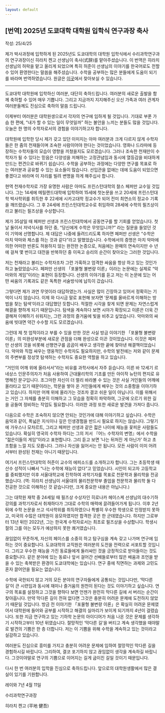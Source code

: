 ```yaml
---
layout: default
---
```


## [번역] 2025년 도쿄대학 대학원 입학식 연구과장 축사

작성: 25/4/25

제가 박사과정에 입학하게 된 2025년도 도쿄대학의 대학원 입학식에서 수리과학연구과의 연구과장이신 히라치 켄고 선생님이 축사(式辞)를 맡아주셨습니다. 이 번역은 히라치 선생님의 허락을 맡고 올리게 되었으며 특히 허준이 선생님의 이야기를 한국어로도 전할 수 있어 환영한다는 말씀을 해주셨습니다. 수학을 공부하는 많은 분들에게 도움이 되기를 바라며 번역하였습니다. 원글은 [이곳](https://www.u-tokyo.ac.jp/ja/students/events/b_message2025_06.html)에서 찾아보실 수 있습니다.

---

도쿄대학 대학원에 입학하신 여러분, 대단히 축하드립니다. 여러분의 새로운 출발을 함께 축하할 수 있어 매우 기쁩니다. 그리고 지금까지 지지해주신 오신 가족과 여러 관계자 여러분들께도 진심으로 축하의 말씀 드립니다.

이제부터 여러분은 대학원생으로서 각자의 연구에 임하게 될 것입니다. 기대로 부푼 가슴 한 편에, “내가 할 수 있는 일이 무엇일까” 하는 불안을 느끼는 분들도 많을 것입니다. 오늘은 한 명의 수학자로서의 경험을 이야기하고자 합니다.

대학원에 입학한 당시 제가 갖고 있던 이미지는 아마 여러분과 크게 다르지 않게 수학자들은 한 줌의 천재들이며 조숙한 사람이어야 한다는 것이었습니다. 영화나 드라마에 등장하는 수학자들의 모습이 영향을 끼쳤을지도 모르겠습니다. 그러나 조숙한 천재만이 수학자가 될 수 있다는 믿음은 다양성을 저해하는 고정관념임과 동시에 열등감을 비대하게 만드는 편견으로 바뀌기 쉽습니다. 수학을 공부하는 과정에는 다양한 연구를 목표로 하는 여러분과 공유할 수 있는 요소들이 많습니다. 선입관을 없애는 데에 도움이 되었으면 좋겠다고 바라며 이 자리를 빌려 변명을 하게 해주십사 합니다.

현역 천재수학자로 가장 유명한 사람은 아마도 프린스턴대학의 찰스 페퍼만 교수일 것입니다. 그는 14세에 메릴랜드대학에 입학하여 15세에 첫논문을 쓰고 20세에 프린스턴대학 박사학위를 취득한 후 22세에 시카고대학 정교수가 되어 전미 최연소의 정교수 기록을 깨뜨렸습니다. 그 후 24세에 프린스턴대학교수로 취임하여 28세에 수학의 필즈상이라고 불리는 필즈상을 수상합니다.

제가 35살일 때 페퍼만 선생과 프린스턴대학에서 공동연구를 할 기회를 얻었습니다. 첫날 둘이서 저녁식사를 하던 중, “당신에게 수학은 무엇입니까?” 라는 질문을 들었던 것이 기억에 선명합니다. 제 대답은 나중에 들려드리도록 하자면 페퍼만 선생은 “수학은 마치 악마와 체스를 하는 것과 같다”라고 말했었습니다. 수학에서의 증명은 마치 악마에 의한 어떠한 반론도 허용하지 않는 완전한 논증으로, 처음에는 완패의 연속이지만 수 년에 걸쳐 몇 번이고 대전을 반복하던 중 이윽고 승리의 순간이 찾아오는 그러한 것입니다.

저는 천재라고 불리는 수학자조차 그런 가혹하고 엄격한 싸움을 항상 하고 있는 것인가 하고 놀랐었습니다. 페퍼만 선생의 「포물형 불변량 이론」이라는 논문에는 실제로 “악마와의 게임”이라는 표현이 등장합니다. 선생의 이야기를 듣고 저는 이 논문에 있는 어떤 싸움의 기록과도 같은 독특한 서술방식에 납득이 갔습니다.

그렇다면 제가 과연 무엇이라 대답하였는가. 사실은 많이 긴장하고 있어서 정확히는 기억이 나지 않습니다. 이제 와 다시금 말로 표현해 보자면 ‘문제를 올바르게 이해하는 방법을 찾는 탐색’이라고 대답했던 듯합니다. 적절한 시각을 찾게 되면 문제는 자연스럽게 해결을 향하게 되기 때문입니다. 탐색을 계속하다 보면 시야가 확장되고 이론은 더욱 간결해져 이해하기 쉬워지는, 그런 과정의 즐거움에 빛을 비추고 싶었습니다. 악마와의 싸움에 빗대면 약간 수수할 지도 모르겠습니다.

그런데 제 첫 업적이라고 부를 수 있을 만한 것은 사실 방금 이야기한 「포물형 불변량 이론」의 미완성부분에 새로운 관점을 더해 완성으로 이끈 것이었습니다. 이것은 페퍼만 선생의 것을 비롯해 선행연구를 곰곰이 배우고 생각한 끝에 찾아낸 해결책이었습니다. 악마와 직접 싸우는 영웅적인 수학자도 필요하지만, 수학의 발전에는 저와 같이 문제의 주변부를 정성껏 탐색하는 수학자도 중요한 역할을 하고 있습니다.

“거인의 어깨 위에 올라서서”라는 비유를 과학사에서 자주 듣습니다. 이른 바 12세기 르네상스 인문주의자가 처음 사용하여 근대물리학의 기초를 만든 아이작 뉴턴의 편지로 유명해진 문구입니다. 조그마한 자신이 더 멀리 바라볼 수 있는 것은 사실 거인들의 어깨에 올라타고 있기 때문이라는, 학문을 쌓아 온 거인들에게 배우는 것의 소중함을 이야기하고 있습니다. 하지만 어깨 위에 올라가는 것조차 결코 쉬운 일이 아닙니다. 이를 위해서는 거인 그 자체를 충분히 이해하고 그 모습을 정확히 파악하여, 그곳에 오르기 위한 길을 공들여 정비하는 작업도 필요합니다. 이러한 과정 또한 새로운 발견을 가져다 줍니다.

다음으로 수학은 조숙하지 않으면 안되는 것인가에 대해 이야기하고 싶습니다. 수학은 음악과 같이, 폭넓은 지식이나 깊은 인생경험을 반드시 필요로 하지는 않습니다. 그렇기에 가우스나 모차르트, 그리고 페퍼만 선생과 같은 젋은 나이에 재능을 꽃피운 사람들도 있습니다. 확실히 영국의 수학자 하디는 그의 저서 『어느 수학자의 변명』에서 수학을 “젊은이들의 게임”이라고 표현합니다. 그리 듣고 보면 ‘나는 뒤처진 게 아닌가’ 하고 초조함을 느낄 지도 모릅니다. 그러나 자신을 잃어서는 안 됩니다. 모든 사람이 이미 어려서부터 완성된 천재는 아니기 때문입니다.

여기서 프린스턴대학의 허준이 교수의 에피소드를 소개하고자 합니다. 그는 초등학생 때 산수 성적이 나빠서 “나는 수학에 재능이 없다”고 믿었습니다. 시인이 되고자 고등학교를 중퇴했지만 이후 서울대학교에 진학하여 과학기자를 목표로 천문학과 물리학을 전공했습니다. (역: 히라치 선생님이 서울대의 물리천문학부 졸업을 천문학과 물리학 둘 다 전공한 것으로 이해하신 것 같습니다만, 크게 중요한 내용은 아닙니다.)

그는 대학원 재학 중 24세일 때 필즈상 수상자인 히로나카 헤이스케 선생님의 대수기하 강의를 과학기자로서 취재하다가 그대로 수학의 매력에 끌려들어가게 됩니다. 이후 2년 뒤에 수학 논문을 쓰고 석사학위를 취득하였으나 특별히 우수한 학생으로 인정받지 못하고, 미국의 수많은 대학원이 응모하였지만 합격한 곳은 한 군데였습니다. 하지만 그로부터 13년 뒤인 2022년, 그는 한국계 수학자로서는 최초로 필즈상을 수상합니다. 학생시절의 그를 아는 모두가 예상하지 못한 쾌거였습니다.

끊임없이 꾸준하게, 자신의 페이스를 소중히 하고 탐구심을 계속 갖고 나가며 연구에 임하는 것이 중요합니다. 도쿄대학의 교직원은 여러분의 도전을 전력으로 서포트할 것입니다. 그리고 우수한 재능을 가진 동료들에게 둘러싸인 것을 긍정적으로 받아들이는 것도 중요합니다. 같은 분야에 있는 동료나 앞서 걸어간 선배들로부터 많은 배움과 조언을 받을 수 있는 축복받은 환경이 도쿄대학에는 있습니다. 연구 중에 직면하는 과제와 고민도 혼자 끌어안을 필요는 없습니다.

수학에 국한되지 않고 거의 모든 분야의 연구자들에게 공통되는 것입니다만, ‘막다른 길’이 큰 시련임과 동시에 재미나 즐거움의 원천이 된다는 것도 이야기하고 싶습니다. 연구의 목표를 설정하고 그것을 향하다 보면 언젠가 완전히 막다른 길에 서 버리는 순간이 찾아옵니다. 만약 막다른 길이 전혀 없다면 그것은 충분히 어려운 문제에 도전하지 않았기 때문일 것입니다. 방금 전 이야기한 「포물형 불변량 이론」은 확실히 어려운 문제였어서 대학원에 들어와 공부를 시작하고 해결의 실마리가 보이게 되기까지 4년이 걸렸습니다. 또한 지금 연구하고 있는 기하학 논문의 아이디어가 처음 나온 것은 문제를 생각하기 시작하고부터 10년 뒤였습니다. 절망적인 ‘막다른 길’을 버티고 계속 생각했을 때야말로 발견의 기쁨은 한 층 더합니다. 저는 이 기쁨을 위해 수학을 계속하고 있는 것이라고 실감하고 있습니다.

여러분도 진심으로 흥미를 가지고 충분히 어려운 문제에 임하여 절망적인 막다른 길을 경험하시길 바랍니다. 그리하여, 결코 포기하지 않고 끊임없이 생각을 계속하길 바랍니다. 그것이야말로 연구의 기쁨으로 이어지는 길게 굽이진 길일 것이기 때문입니다.

다시 한 번 여러분의 입학을 진심으로 축하드립니다. 앞으로의 대학원생활에서 많은 결실이 있기를 기원합니다.

레이와 7년 4월 11일

수리과학연구과장

히라치 켄고 (平地 健吾)